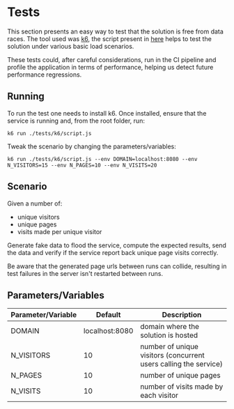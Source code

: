 # Tests

This section presents an easy way to test that the solution is free from data races.
The tool used was [k6](https://k6.io/), the script present in [here](k6/script.js) helps to test the solution under
various basic load scenarios.

These tests could, after careful considerations, run in the CI pipeline and profile the application in terms
of performance, helping us detect future performance regressions.

## Running

To run the test one needs to install k6.
Once installed, ensure that the service is running and, from the root folder, run:

```shell
k6 run ./tests/k6/script.js
```

Tweak the scenario by changing the parameters/variables:

```shell
k6 run ./tests/k6/script.js --env DOMAIN=localhost:8080 --env N_VISITORS=15 --env N_PAGES=10 --env N_VISITS=20
```

## Scenario

Given a number of:

- unique visitors
- unique pages
- visits made per unique visitor

Generate fake data to flood the service, compute the expected results, send the data and verify if the service report
back unique page visits correctly.

Be aware that the generated page urls between runs can collide, resulting in test failures in the server isn't restarted
between runs.

## Parameters/Variables

| Parameter/Variable | Default        | Description                                                      |
|--------------------|----------------|------------------------------------------------------------------|
| DOMAIN             | localhost:8080 | domain where the solution is hosted                              |
| N_VISITORS         | 10             | number of unique visitors (concurrent users calling the service) |
| N_PAGES            | 10             | number of unique pages                                           |
| N_VISITS           | 10             | number of visits made by each visitor                            |
